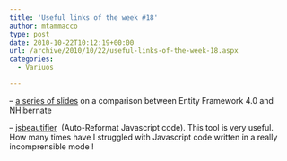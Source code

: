 ```yaml
---
title: 'Useful links of the week #18'
author: mtammacco
type: post
date: 2010-10-22T10:12:19+00:00
url: /archive/2010/10/22/useful-links-of-the-week-18.aspx
categories:
  - Variuos

---
```

&#8211; <a target="_blank" href="http://www.slideshare.net/klucrab/entity-framework-40-vs-nhibernate" rel="noopener">a series of slides</a> on a comparison between Entity Framework 4.0 and NHibernate

&#8211; <font face=""><a href="http://jsbeautifier.org">jsbeautifier</a>  (Auto-Reformat Javascript code). <span title="" closure_uid_i9je2w="127" se="Questo tool è davvero molto utile." te="This tool is very useful. ">This tool is very useful. </span></font><font face="">How many times have I struggled with Javascript code written in a really incomprensible mode !</font>